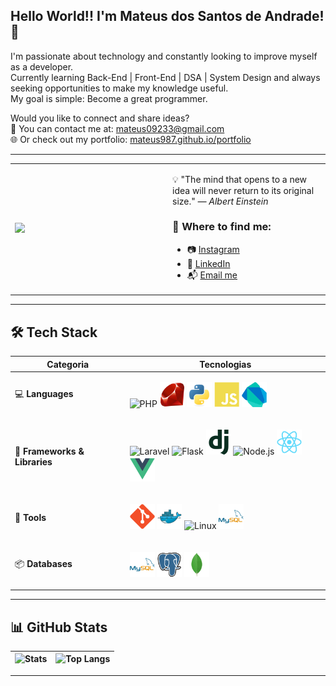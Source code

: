 ## Hello World!! I'm Mateus dos Santos de Andrade! 👋

I'm passionate about technology and constantly looking to improve myself as a developer.  
Currently learning Back-End | Front-End | DSA | System Design and always seeking opportunities to make my knowledge useful.  
My goal is simple: Become a great programmer.

Would you like to connect and share ideas?  
📩 You can contact me at: mateus09233@gmail.com  
🌐 Or check out my portfolio: [mateus987.github.io/portfolio](https://mateus987.github.io/portfolio/)

---

<table border="0" cellspacing="0" cellpadding="0">
  <tr>
    <td style="border: 0;" width="225">
      <img width="100%" src="https://c.tenor.com/0hjOGLFaQa0AAAAd/tenor.gif" />
    </td>
    <td style="border: 0; vertical-align: top; padding-left: 20px;">
      <p>
        💡 "The mind that opens to a new idea will never return to its original size."  
        <i>— Albert Einstein</i>
      </p>
      <h3>🔗 Where to find me:</h3>
      <ul>
        <li>📷 <a href="https://www.instagram.com/mah_san.an/" target="_blank">Instagram</a></li>
        <li>💼 <a href="https://www.linkedin.com/in/mateus-dos-santos-de-andrade/" target="_blank">LinkedIn</a></li>
        <li>📬 <a href="mailto:mah_san.an@hotmail.com">Email me</a></li>
      </ul>
    </td>
  </tr>
</table>


---

## 🛠️ Tech Stack

| Categoria               | Tecnologias |
|-------------------------|-------------|
| 💻 **Languages**        | <p> <img height="40" src="https://upload.wikimedia.org/wikipedia/commons/3/31/Webysther_20160423_-_Elephpant.svg" alt="PHP"> <img height="40" src="https://raw.githubusercontent.com/devicons/devicon/master/icons/ruby/ruby-original.svg" alt="Ruby"> <img height="40" src="https://raw.githubusercontent.com/devicons/devicon/master/icons/python/python-original.svg" alt="Python"> <img height="40" src="https://raw.githubusercontent.com/devicons/devicon/master/icons/javascript/javascript-plain.svg" alt="JavaScript"> <img height="40" src="https://raw.githubusercontent.com/devicons/devicon/master/icons/dart/dart-original.svg" alt="Dart"> </p> |
| 🚀 **Frameworks & Libraries** | <p> <img height="40" src="https://cdn.jsdelivr.net/gh/devicons/devicon/icons/laravel/laravel-original.svg" alt="Laravel"> <img height="40" src="https://encrypted-tbn0.gstatic.com/images?q=tbn:ANd9GcTmD38KsMgEwahtWc_Nfs5ZVktP9dBc36MUZA&s" alt="Flask"> <img height="40" src="https://raw.githubusercontent.com/devicons/devicon/master/icons/django/django-plain.svg" alt="Django"> <img height="40" src="https://www.svgrepo.com/show/354119/nodejs-icon.svg" alt="Node.js"> <img height="40" src="https://raw.githubusercontent.com/devicons/devicon/master/icons/react/react-original.svg" alt="React"> <img height="40" src="https://raw.githubusercontent.com/devicons/devicon/master/icons/vuejs/vuejs-original.svg" alt="Vue.js"> </p> |
| 🔧 **Tools**            | <p> <img height="40" src="https://raw.githubusercontent.com/devicons/devicon/master/icons/git/git-original.svg" alt="Git"> <img height="40" src="https://raw.githubusercontent.com/devicons/devicon/master/icons/docker/docker-original.svg" alt="Docker"> <img height="40" src="https://icon.icepanel.io/Technology/png-shadow-512/Linux.png" alt="Linux"> <img height="40" src="https://raw.githubusercontent.com/devicons/devicon/master/icons/mysql/mysql-original-wordmark.svg" alt="MySQL"> </p> |
| 📦 **Databases**        | <p> <img height="40" src="https://raw.githubusercontent.com/devicons/devicon/master/icons/mysql/mysql-original-wordmark.svg" alt="MySQL"> <img height="40" src="https://raw.githubusercontent.com/devicons/devicon/master/icons/postgresql/postgresql-original.svg" alt="PostgreSQL"> <img height="40" src="https://raw.githubusercontent.com/devicons/devicon/master/icons/mongodb/mongodb-original.svg" alt="MongoDB"> </p> |

---

## 📊 GitHub Stats

| ![Stats](https://github-readme-stats.vercel.app/api?username=Mateus987&show_icons=true&theme=tokyonight) | ![Top Langs](https://github-readme-stats.vercel.app/api/top-langs/?username=Mateus987&layout=compact&theme=tokyonight) |
| :-: | :-: |

---
